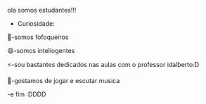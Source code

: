 ola somos estudantes!!!

- Curiosidade:

🤔-somos fofoqueiros

😄-somos inteliogentes 

⚡-sou bastantes dedicados nas aulas com o professor idalberto:D

👯-gostamos de jogar e escutar musica

-e fim :DDDD

